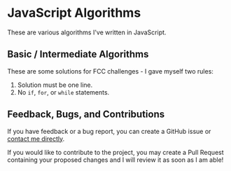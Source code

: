 # JavaScript Algorithms

These are various algorithms I've written in JavaScript.

## Basic / Intermediate Algorithms

These are some solutions for FCC challenges - I gave myself two rules:

1. Solution must be one line.
2. No `if`, `for`, or `while` statements.

## Feedback, Bugs, and Contributions

If you have feedback or a bug report, you can create a GitHub issue or [contact me directly](https://contact.nhcarrigan.com).

If you would like to contribute to the project, you may create a Pull Request containing your proposed changes and I will review it as soon as I am able!

